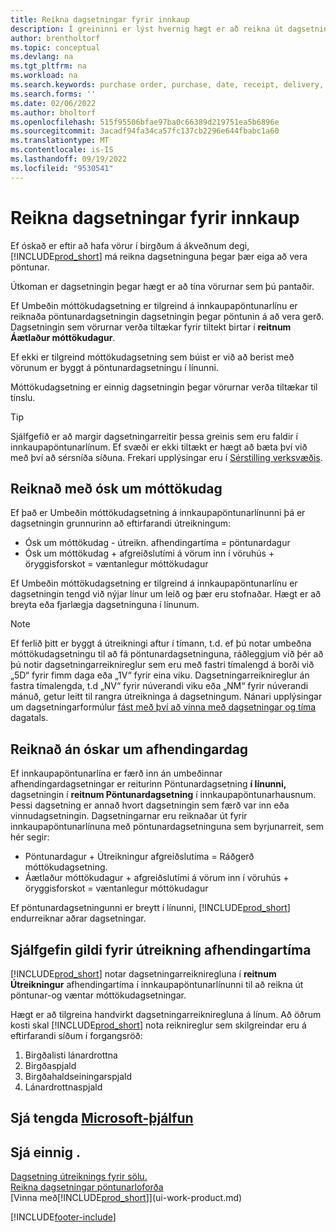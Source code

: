 ```yaml
---
title: Reikna dagsetningar fyrir innkaup
description: Í greininni er lýst hvernig hægt er að reikna út dagsetningar innkaupa.
author: brentholtorf
ms.topic: conceptual
ms.devlang: na
ms.tgt_pltfrm: na
ms.workload: na
ms.search.keywords: purchase order, purchase, date, receipt, delivery, lead time
ms.search.forms: ''
ms.date: 02/06/2022
ms.author: bholtorf
ms.openlocfilehash: 515f95506bfae97ba0c66389d219751ea5b6896e
ms.sourcegitcommit: 3acadf94fa34ca57fc137cb2296e644fbabc1a60
ms.translationtype: MT
ms.contentlocale: is-IS
ms.lasthandoff: 09/19/2022
ms.locfileid: "9530541"
---
```

# <a name="calculate-dates-for-purchases"></a>Reikna dagsetningar fyrir innkaup

Ef óskað er eftir að hafa vörur í birgðum á ákveðnum degi, [!INCLUDE[prod_short](includes/prod_short.md)] má reikna dagsetninguna þegar þær eiga að vera pöntunar. 

Útkoman er dagsetningin þegar hægt er að tína vörurnar sem þú pantaðir.  

Ef Umbeðin móttökudagsetning er tilgreind á innkaupapöntunarlínu er reiknaða pöntunardagsetningin dagsetningin þegar pöntunin á að vera gerð. Dagsetningin sem vörurnar verða tiltækar fyrir tiltekt birtar í **reitnum Áætlaður móttökudagur**.  

Ef ekki er tilgreind móttökudagsetning sem búist er við að berist með vörunum er byggt á pöntunardagsetningu í línunni. 

Móttökudagsetning er einnig dagsetningin þegar vörurnar verða tiltækar til tínslu.  

> [!TIP]
> Sjálfgefið er að margir dagsetningarreitir þessa greinis sem eru faldir í innkaupapöntunarlínum. Ef svæði er ekki tiltækt er hægt að bæta því við með því að sérsníða síðuna. Frekari upplýsingar eru í [Sérstilling verksvæðis](ui-personalization-user.md).

## <a name="calculating-with-a-requested-receipt-date"></a>Reiknað með ósk um móttökudag

Ef það er Umbeðin móttökudagsetning á innkaupapöntunarlínunni þá er dagsetningin grunnurinn að eftirfarandi útreikningum:  

- Ósk um móttökudag - útreikn. afhendingartíma = pöntunardagur  
- Ósk um móttökudag + afgreiðslutími á vörum inn í vöruhús + öryggisforskot = væntanlegur móttökudagur  

Ef Umbeðin móttökudagsetning er tilgreind á innkaupapöntunarlínu er dagsetningin tengd við nýjar línur um leið og þær eru stofnaðar. Hægt er að breyta eða fjarlægja dagsetninguna í línunum.  

> [!NOTE]
> Ef ferlið þitt er byggt á útreikningi aftur í tímann, t.d. ef þú notar umbeðna móttökudagsetningu til að fá pöntunardagsetninguna, ráðleggjum við þér að þú notir dagsetningarreiknireglur sem eru með fastri tímalengd á borði við „5D“ fyrir fimm daga eða „1V“ fyrir eina viku. Dagsetningarreiknireglur án fastra tímalengda, t.d „NV“ fyrir núverandi viku eða „NM“ fyrir núverandi mánuð, getur leitt til rangra útreikninga á dagsetningum. Nánari upplýsingar um dagsetningarformúlur [fást með því að vinna með dagsetningar og tíma](ui-enter-date-ranges.md) dagatals.

## <a name="calculating-without-a-requested-delivery-date"></a>Reiknað án óskar um afhendingardag

Ef innkaupapöntunarlína er færð inn án umbeðinnar afhendingardagsetningar er reiturinn Pöntunardagsetning **í línunni,** dagsetningin í **reitnum Pöntunardagsetning** í innkaupapöntunarhausnum. Þessi dagsetning er annað hvort dagsetningin sem færð var inn eða vinnudagsetningin. Dagsetningarnar eru reiknaðar út fyrir innkaupapöntunarlínuna með pöntunardagsetninguna sem byrjunarreit, sem hér segir:  

- Pöntunardagur + Útreikningur afgreiðslutíma = Ráðgerð móttökudagsetning.  
- Áætlaður móttökudagur + afgreiðslutími á vörum inn í vöruhús + öryggisforskot = væntanlegur móttökudagur  

Ef pöntunardagsetningunni er breytt í línunni, [!INCLUDE[prod_short](includes/prod_short.md)] endurreiknar aðrar dagsetningar.  

## <a name="default-values-for-lead-time-calculation"></a>Sjálfgefin gildi fyrir útreikning afhendingartíma

[!INCLUDE[prod_short](includes/prod_short.md)] notar dagsetningarreikniregluna í **reitnum Útreikningur** afhendingartíma í innkaupapöntunarlínunni til að reikna út pöntunar-og væntar móttökudagsetningar.  

Hægt er að tilgreina handvirkt dagsetningarreikniregluna á línum. Að öðrum kosti skal [!INCLUDE[prod_short](includes/prod_short.md)] nota reiknireglur sem skilgreindar eru á eftirfarandi síðum í forgangsröð:

1. Birgðalisti lánardrottna
2. Birgðaspjald
3. Birgðahaldseiningarspjald
4. Lánardrottnaspjald

## <a name="see-related-microsoft-training"></a>Sjá tengda [Microsoft-þjálfun](/training/modules/estimate-receipt-dates-dynamics-365-business-central/)

## <a name="see-also"></a>Sjá einnig .

[Dagsetning útreiknings fyrir sölu.](sales-date-calculation-for-sales.md)  
[Reikna dagsetningar pöntunarloforða](sales-how-to-calculate-order-promising-dates.md)  
[Vinna með[!INCLUDE[prod_short](includes/prod_short.md)]](ui-work-product.md)  


[!INCLUDE[footer-include](includes/footer-banner.md)]
